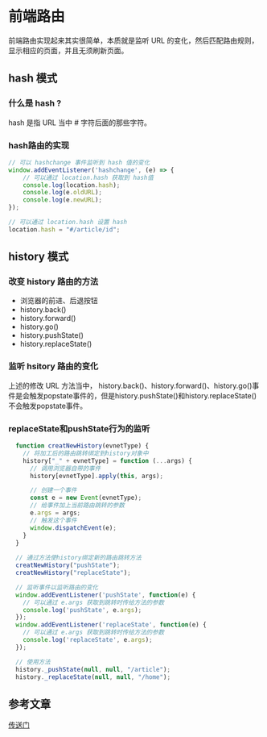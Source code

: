 # 前端路由

前端路由实现起来其实很简单，本质就是监听 URL 的变化，然后匹配路由规则，显示相应的页面，并且无须刷新页面。

## hash 模式

### 什么是 hash ?

hash 是指 URL 当中 # 字符后面的那些字符。

### hash路由的实现

```JavaScript
// 可以 hashchange 事件监听到 hash 值的变化
window.addEventListener('hashchange', (e) => {
    // 可以通过 location.hash 获取到 hash值
    console.log(location.hash);
    console.log(e.oldURL);
    console.log(e.newURL);
});

// 可以通过 location.hash 设置 hash
location.hash = "#/article/id";
```

## history 模式

### 改变 history 路由的方法

* 浏览器的前进、后退按钮
* history.back()
* history.forward()
* history.go()
* history.pushState()
* history.replaceState()

### 监听 hsitory 路由的变化

上述的修改 URL 方法当中， history.back()、history.forward()、history.go()事件是会触发popstate事件的，但是history.pushState()和history.replaceState()不会触发popstate事件。

### replaceState和pushState行为的监听
```JavaScript
  function creatNewHistory(evnetType) {
    // 将加工后的路由跳转绑定到history对象中
    history["_" + evnetType] = function (...args) {
      // 调用浏览器自带的事件
      history[evnetType].apply(this, args);

      // 创建一个事件
      const e = new Event(evnetType);
      // 给事件加上当前路由跳转的参数
      e.args = args;
      // 触发这个事件
      window.dispatchEvent(e);
    }
  }
  
  // 通过方法使history绑定新的路由跳转方法
  creatNewHistory("pushState");
  creatNewHistory("replaceState");

  // 监听事件以监听路由的变化
  window.addEventListener('pushState', function(e) {
    // 可以通过 e.args 获取到跳转时传给方法的参数
    console.log('pushState', e.args);
  });
  window.addEventListener('replaceState', function(e) {
    // 可以通过 e.args 获取到跳转时传给方法的参数
    console.log('replaceState', e.args);
  });

  // 使用方法
  history._pushState(null, null, "/article");
  history._replaceState(null, null, "/home");
```

## 参考文章

[传送门](https://github.com/forthealllight/blog/issues/37)